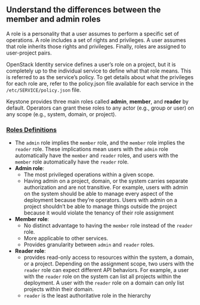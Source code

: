 ## Understand the differences between the member and admin roles

A role is a personality that a user assumes to perform a specific set of 
operations. A role includes a set of rights and privileges. A user assumes 
that role inherits those rights and privileges. Finally, roles are assigned 
to user-project pairs.

OpenStack Identity service defines a user’s role on a project, but it is 
completely up to the individual service to define what that role means. 
This is referred to as the service’s policy. To get details about what the 
privileges for each role are, refer to the policy.json file available for 
each service in the `/etc/SERVICE/policy.json` file. 

Keystone provides three main roles called __admin__, __member__, and 
__reader__ by default. Operators can grant these roles to any actor 
(e.g., group or user) on any scope (e.g., system, domain, or project).

### [Roles Definitions](https://docs.openstack.org/keystone/latest/admin/service-api-protection.html#roles-definitions)

  * The `admin` role implies the `member` role, and the `member` role implies 
the `reader` role. These implications mean users with the `admin` role 
automatically have the `member` and `reader` roles, and users with the `member` 
role automatically have the `reader` role.
  * __Admin role__:
    * The most privileged operations within a given scope.
    * Having admin on a project, domain, or the system carries separate 
authorization and are not transitive. For example, users with admin on the 
system should be able to manage every aspect of the deployment because they’re 
operators. Users with admin on a project shouldn’t be able to manage things 
outside the project because it would violate the tenancy of their role 
assignment
  * __Member role__: 
    * No distinct advantage to having the `member` role instead of the `reader` 
role. 
    * More applicable to other services.
    * Provides granularity between `admin` and `reader` roles.
  * __Reader role__: 
    * provides read-only access to resources within the system, 
a domain, or a project. Depending on the assignment scope, two users with the 
`reader` role can expect different API behaviors. For example, a user with the 
`reader` role on the system can list all projects within the deployment. A user 
with the `reader` role on a domain can only list projects within their domain.
    * `reader` is the least authoritative role in the hierarchy



